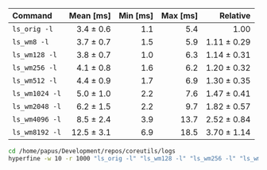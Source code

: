 | Command | Mean [ms] | Min [ms] | Max [ms] | Relative |
|:---|---:|---:|---:|---:|
| `ls_orig -l` | 3.4 ± 0.6 | 1.1 | 5.4 | 1.00 |
| `ls_wm8 -l` | 3.7 ± 0.7 | 1.5 | 5.9 | 1.11 ± 0.29 |
| `ls_wm128 -l` | 3.8 ± 0.7 | 1.0 | 6.3 | 1.14 ± 0.31 |
| `ls_wm256 -l` | 4.1 ± 0.8 | 1.6 | 6.2 | 1.20 ± 0.32 |
| `ls_wm512 -l` | 4.4 ± 0.9 | 1.7 | 6.9 | 1.30 ± 0.35 |
| `ls_wm1024 -l` | 5.0 ± 1.0 | 2.2 | 7.6 | 1.47 ± 0.41 |
| `ls_wm2048 -l` | 6.2 ± 1.5 | 2.2 | 9.7 | 1.82 ± 0.57 |
| `ls_wm4096 -l` | 8.5 ± 2.4 | 3.9 | 13.7 | 2.52 ± 0.84 |
| `ls_wm8192 -l` | 12.5 ± 3.1 | 6.9 | 18.5 | 3.70 ± 1.14 |

```bash
cd /home/papus/Development/repos/coreutils/logs
hyperfine -w 10 -r 1000 "ls_orig -l" "ls_wm128 -l" "ls_wm256 -l" "ls_wm512 -l" "ls_wm1024 -l" "ls_wm2048 -l"
```
